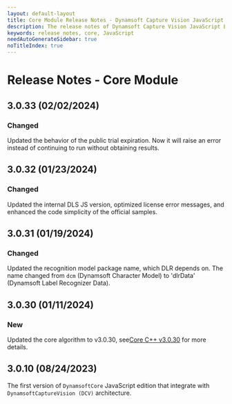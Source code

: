 ```yaml
---
layout: default-layout
title: Core Module Release Notes - Dynamsoft Capture Vision JavaScript Edition
description: The release notes of Dynamsoft Capture Vision JavaScript Edition.
keywords: release notes, core, JavaScript
needAutoGenerateSidebar: true
noTitleIndex: true
---
```


# Release Notes - Core Module

## 3.0.33 (02/02/2024)

### Changed

Updated the behavior of the public trial expiration. Now it will raise an error instead of continuing to run without obtaining results.

## 3.0.32 (01/23/2024)

### Changed

Updated the internal DLS JS version, optimized license error messages, and enhanced the code simplicity of the official samples.

## 3.0.31 (01/19/2024)

### Changed

Updated the recognition model package name, which DLR depends on. The name changed from `dcm` (Dynamsoft Character Model) to 'dlrData' (Dynamsoft Label Recognizer Data).

## 3.0.30 (01/11/2024)

### New

Updated the core algorithm to v3.0.30, see[Core C++ v3.0.30](https://www.dynamsoft.com/capture-vision/docs/server/programming/cplusplus/release-notes/core.html#3030-02012024) for more details.

## 3.0.10 (08/24/2023)

The first version of `DynamsoftCore` JavaScript edition that integrate with `DynamsoftCaptureVision (DCV)` architecture.
